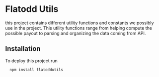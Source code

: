 # Flatodd Utils

this project contains different utility functions and constants we possibly use
in the project. This utility functions range from helping compute the possible payout to parsing and organizing the data coming from API. 

## Installation

To deploy this project run

```bash
  npm install flatoddutils
```

